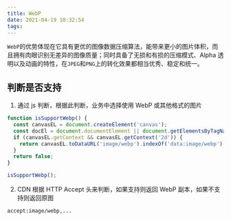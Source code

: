 ```yaml
---
title: WebP
date: 2021-04-19 10:32:54
tags:
---
```


`WebP`的优势体现在它具有更优的图像数据压缩算法，能带来更小的图片体积，而且拥有肉眼识别无差异的图像质量；同时具备了无损和有损的压缩模式、Alpha 透明以及动画的特性，在`JPEG`和`PNG`上的转化效果都相当优秀、稳定和统一。

## 判断是否支持

1. 通过 js 判断，根据此判断，业务中选择使用 WebP 或其他格式的图片

```javascript
function isSupportWebp() {
  const canvasEL = document.createElement('canvas');
  const docEl = document.documentElement || document.getElementsByTagName('html')[0];
  if (canvasEL.getContext && canvasEL.getContext('2d')) {
    return canvasEL.toDataURL('image/webp').indexOf('data:image/webp') === 0;
  }
  return false;
}

isSupportWebp();
```

2. CDN 根据 HTTP Accept 头来判断，如果支持则返回 WebP 副本，如果不支持则返回原图

```
accept:image/webp,...
```
